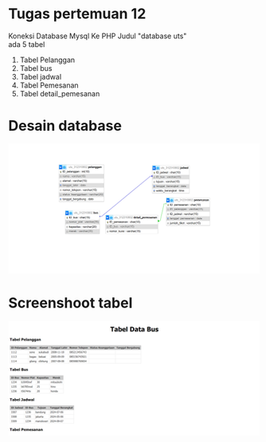 # Tugas pertemuan 12

Koneksi Database Mysql Ke PHP
Judul "database uts"
<br>
ada 5 tabel <br>
1. Tabel Pelanggan <br>
2. Tabel bus <br>
3. Tabel jadwal <br>
4. Tabel Pemesanan <br>
5.  Tabel detail_pemesanan <br>

# Desain database

<img src="db.png" img>
            
# Screenshoot tabel

<img src="home.png" img>
